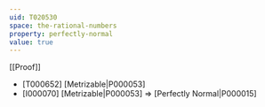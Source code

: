 ```yaml
---
uid: T020530
space: the-rational-numbers
property: perfectly-normal
value: true
---
```

[[Proof]]

* [T000652] [Metrizable|P000053]
* [I000070] [Metrizable|P000053] => [Perfectly Normal|P000015]

